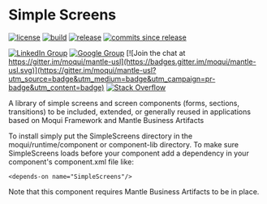 # Simple Screens

[![license](http://img.shields.io/badge/license-CC0%201.0%20Universal-blue.svg)](https://github.com/moqui/SimpleScreens/blob/master/LICENSE.md)
[![build](https://travis-ci.org/moqui/SimpleScreens.svg)](https://travis-ci.org/moqui/SimpleScreens)
[![release](http://img.shields.io/github/release/moqui/SimpleScreens.svg)](https://github.com/moqui/SimpleScreens/releases)
[![commits since release](http://img.shields.io/github/commits-since/moqui/SimpleScreens/v2.0.0.svg)](https://github.com/moqui/SimpleScreens/commits/master)

[![LinkedIn Group](https://img.shields.io/badge/linked%20in%20group-moqui-blue.svg)](https://www.linkedin.com/groups/4640689)
[![Google Group](https://img.shields.io/badge/google%20group-mantleba-blue.svg)](https://groups.google.com/d/forum/mantleba)
[![Join the chat at https://gitter.im/moqui/mantle-usl](https://badges.gitter.im/moqui/mantle-usl.svg)](https://gitter.im/moqui/mantle-usl?utm_source=badge&utm_medium=badge&utm_campaign=pr-badge&utm_content=badge)
[![Stack Overflow](https://img.shields.io/badge/stack%20overflow-moqui-blue.svg)](http://stackoverflow.com/questions/tagged/moqui)

A library of simple screens and screen components (forms, sections, transitions) to be included, extended, or generally reused in applications based on Moqui Framework and Mantle Business Artifacts

To install simply put the SimpleScreens directory in the moqui/runtime/component or component-lib directory. To make sure SimpleScreens loads before your component add a dependency in your component's component.xml file like:

    <depends-on name="SimpleScreens"/>

Note that this component requires Mantle Business Artifacts to be in place.
